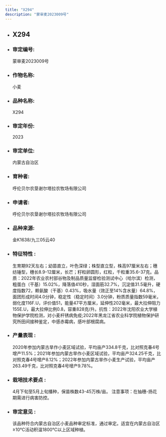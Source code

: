 ```yaml
---
title: "X294"
description: "蒙审麦2023009号"
---
```

* ## X294
* ###  审定编号:  
   蒙审麦2023009号

*  ### 作物名称:  
   小麦

*   ###  品种名称: 
    X294

*   ### 审定年份: 
    2023

*   ### 审定单位:  
    内蒙古自治区

*   ### 育种者:  
    呼伦贝尔农垦谢尔塔拉农牧场有限公司

*   ### 申请者:  
    呼伦贝尔农垦谢尔塔拉农牧场有限公司

*   ### 品种来源:  
    金K1638/九三05云40

*   ### 特征特性 : 
    生育期92天左右；幼苗直立，叶色深绿；株型直立型，株高97厘米左右；穗纺锤型，穗长8.9-12厘米，长芒；籽粒卵圆形，红粒，千粒重35.6-37克。品质：2022年农业农村部谷物及制品质量监督检验测试中心（哈尔滨）检测，粗蛋白（干基）15.02%，降落值410秒，湿面筋32.7%，沉淀值31.5毫升，硬度指数72，赖氨酸（干基）0.43%，吸水量（效正至14%含水量）64.8%，面团形成时间4.0分钟，稳定性（稳定时间）3.0分钟，粉质质量指数59毫米，弱化度116F.U，评价值51，能量47平方厘米，延伸性202毫米，最大拉伸阻力155E.U，最大拉伸比例0.8，容重828克/升。抗性：2022年沈阳农业大学植物保护学院检测，对小麦杆锈病免疫;2022年黑龙江省农业科学院植物保护研究所田间接种鉴定，中感赤霉病，感叶部根腐病。

*   ### 产量表现 : 
    2020年参加内蒙古旱作小麦区域试验，平均亩产334.8千克，比对照克春4号增产11.5%；2021年参加内蒙古旱作小麦区域试验，平均亩产324.25千克，比对照克春4号增产8.12%；2022年参加内蒙古旱作小麦生产试验，平均亩产263.49千克，比对照克春4号增产9.78%。

*   ### 栽培技术要点 : 
    4月下旬至5月上旬播种，保苗株数43-45万株/亩。
注意事项：在抽穗-扬花期需进行病害防控。

*   ### 审定意见 : 
    该品种符合内蒙古自治区小麦品种审定标准，通过审定。适宜在内蒙古自治区≥10℃活动积温1800℃以上区域种植。
